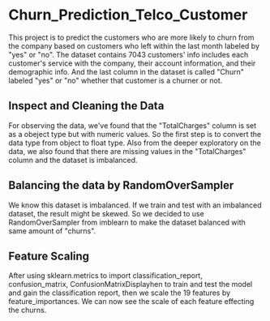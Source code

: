 # Churn_Prediction_Telco_Customer
This project is to predict the customers who are more likely to churn from the company based on customers who left within the last month labeled by "yes" or "no".
The dataset contains 7043 customers' info includes each customer's service with the company, their account information, and their demographic info. And the last column in the dataset is called "Churn" labeled "yes" or "no" whether that customer is a churner or not.

## Inspect and Cleaning the Data
For observing the data, we've found that the "TotalCharges" column is set as a obeject type but with numeric values. So the first step is to convert the data type from object to float type. Also from the deeper exploratory on the data, we also found that there are missing values in the "TotalCharges" column and the dataset is imbalanced. 

## Balancing the data by RandomOverSampler
We know this dataset is imbalanced. If we train and test with an imbalanced dataset, the result might be skewed. So we decided to use RandomOverSampler from imblearn to make the dataset balanced with same amount of "churns".

## Feature Scaling
After using sklearn.metrics to import classification_report, confusion_matrix, ConfusionMatrixDisplayhen to train and test the model and gain the classification report, then we scale the 19 features by feature_importances. We can now see the scale of each feature effecting the churns. 
